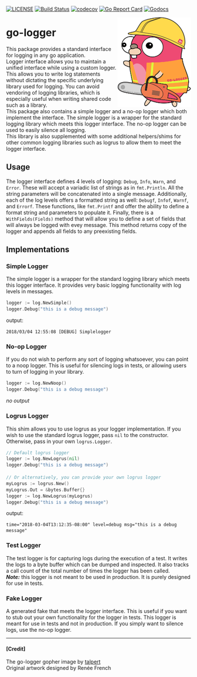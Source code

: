 [![LICENSE](https://img.shields.io/badge/license-MIT-orange.svg)](LICENSE)
[![Build Status](https://travis-ci.com/InVisionApp/go-logger.svg?token=KosA43m1X3ikri8JEukQ&branch=master)](https://travis-ci.com/InVisionApp/go-logger)
[![codecov](https://codecov.io/gh/InVisionApp/go-logger/branch/master/graph/badge.svg?token=hhqA1l88kx)](https://codecov.io/gh/InVisionApp/go-logger)
[![Go Report Card](https://goreportcard.com/badge/github.com/InVisionApp/go-logger)](https://goreportcard.com/report/github.com/InVisionApp/go-logger)
[![Godocs](https://img.shields.io/badge/golang-documentation-blue.svg)](https://godoc.org/github.com/InVisionApp/go-logger)



<img align="right" src="images/go-logger.svg" width="200">

# go-logger
This package provides a standard interface for logging in any go application.  
Logger interface allows you to maintain a unified interface while using a custom logger. This allows you to write log statements without dictating the specific underlying library used for logging. You can avoid vendoring of logging libraries, which is especially useful when writing shared code such as a library.  
This package also contains a simple logger and a no-op logger which both implement the interface. The simple logger is a wrapper for the standard logging library which meets this logger interface. The no-op logger can be used to easily silence all logging.  
This library is also supplemented with some additional helpers/shims for other common logging libraries such as logrus to allow them to meet the logger interface.

## Usage
The logger interface defines 4 levels of logging: `Debug`, `Info`, `Warn`, and `Error`. These will accept a variadic list of strings as in `fmt.Println`. All the string parameters will be concatenated into a single message.
Additionally, each of the log levels offers a formatted string as well: `Debugf`, `Infof`, `Warnf`, and `Errorf`. These functions, like `fmt.Printf` and offer the ability to define a format string and parameters to populate it.
Finally, there is a `WithFields(Fields)` method that will allow you to define a set of fields that will always be logged with evey message. This method returns copy of the logger and appends all fields to any preexisting fields.

## Implementations

### Simple Logger
The simple logger is a wrapper for the standard logging library which meets this logger interface. It provides very basic logging functionality with log levels in messages.

```go
logger := log.NewSimple()
logger.Debug("this is a debug message")
```
output:
```
2018/03/04 12:55:08 [DEBUG] Simplelogger
```

### No-op Logger
If you do not wish to perform any sort of logging whatsoever, you can point to a noop logger. This is useful for silencing logs in tests, or allowing users to turn of logging in your library.

```go
logger := log.NewNoop()
logger.Debug("this is a debug message")
```
_no output_

### Logrus Logger
This shim allows you to use logrus as your logger implementation. If you wish to use the standard logrus logger, pass `nil` to the constructor. Otherwise, pass in your own `logrus.Logger`.

```go
// Default logrus logger
logger := log.NewLogrus(nil)
logger.Debug("this is a debug message")

// Or alternatively, you can provide your own logrus logger
myLogrus := logrus.New()
myLogrus.Out = &bytes.Buffer{} 
logger := log.NewLogrus(myLogrus)
logger.Debug("this is a debug message")
```

output:
```
time="2018-03-04T13:12:35-08:00" level=debug msg="this is a debug message"
```

### Test Logger
The test logger is for capturing logs during the execution of a test. It writes the logs to a byte buffer which can be dumped and inspected. It also tracks a call count of the total number of times the logger has been called.  
**_Note:_** this logger is not meant to be used in production. It is purely designed for use in tests.

### Fake Logger
A generated fake that meets the logger interface. This is useful if you want to stub out your own functionality for the logger in tests. This logger is meant for use in tests and not in production. If you simply want to silence logs, use the no-op logger.

---

#### \[Credit\]
The go-logger gopher image by [talpert](https://github.com/talpert)  
Original artwork designed by Renée French
